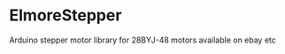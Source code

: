 ElmoreStepper
=============

Arduino stepper motor library for 28BYJ-48 motors available on ebay etc
